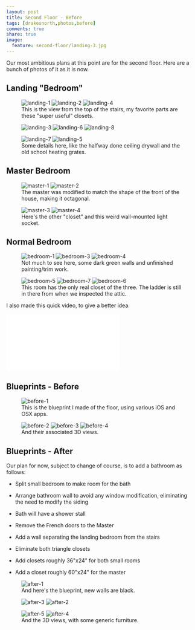 ```yaml
---
layout: post
title: Second Floor - Before
tags: [drakesnorth,photos,before]
comments: true
share: true
image:
  feature: second-floor/landing-3.jpg
---
```

Our most ambitious plans at this point are for the second floor. Here are a bunch of photos of it as it is now.

## Landing "Bedroom"
<figure class="third">
<img src="{{site.url}}/images/second-floor/landing-1.jpg" alt="landing-1" />
<img src="{{site.url}}/images/second-floor/landing-2.jpg" alt="landing-2" />
<img src="{{site.url}}/images/second-floor/landing-4.jpg" alt="landing-4" />
<figcaption>This is the view from the top of the stairs, my favorite parts are these "super useful" closets.</figcaption>
</figure>
<!--more-->
<figure class="third">
<img src="{{site.url}}/images/second-floor/landing-3.jpg" alt="landing-3" />
<img src="{{site.url}}/images/second-floor/landing-6.jpg" alt="landing-6" />
<img src="{{site.url}}/images/second-floor/landing-8.jpg" alt="landing-8" />
</figure>
<figure class="half">
<img src="{{site.url}}/images/second-floor/landing-7.jpg" alt="landing-7" />
<img src="{{site.url}}/images/second-floor/landing-5.jpg" alt="landing-5" />
<figcaption>Some details here, like the halfway done ceiling drywall and the old school heating grates.</figcaption>
</figure>

## Master Bedroom
<figure class="half">
<img src="{{site.url}}/images/second-floor/master-1.jpg" alt="master-1" />
<img src="{{site.url}}/images/second-floor/master-2.jpg" alt="master-2" />
<figcaption>The master was modified to match the shape of the front of the house, making it octagonal.</figcaption>
</figure>
<figure class="half">
<img src="{{site.url}}/images/second-floor/master-3.jpg" alt="master-3" />
<img src="{{site.url}}/images/second-floor/master-4.jpg" alt="master-4" />
<figcaption>Here's the other "closet" and this weird wall-mounted light socket.</figcaption>
</figure>

## Normal Bedroom
<figure class="third">
<img src="{{site.url}}/images/second-floor/bedroom-1.jpg" alt="bedroom-1" />
<img src="{{site.url}}/images/second-floor/bedroom-3.jpg" alt="bedroom-3" />
<img src="{{site.url}}/images/second-floor/bedroom-4.jpg" alt="bedroom-4" />
<figcaption>Not much to see here, some dark green walls and unfinished painting/trim work.</figcaption>
</figure>
<figure class="third">
<img src="{{site.url}}/images/second-floor/bedroom-5.jpg" alt="bedroom-5" />
<img src="{{site.url}}/images/second-floor/bedroom-7.jpg" alt="bedroom-7" />
<img src="{{site.url}}/images/second-floor/bedroom-6.jpg" alt="bedroom-6" />
<figcaption>This room has the only real closet of the three. The ladder is still in there from when we inspected the attic.</figcaption>
</figure>

I also made this quick video, to give a better idea.

<iframe src="//www.youtube.com/embed/uSvqEF8g1CI" frameborder="0"> </iframe>

## Blueprints - Before

<figure>
<img src="{{site.url}}/images/second-floor/blueprints/before-1.png" alt="before-1" />
<figcaption>This is the blueprint I made of the floor, using various iOS and OSX apps.</figcaption>
</figure>
<figure class="third">
<img src="{{site.url}}/images/second-floor/blueprints/before-2.png" alt="before-2" />
<img src="{{site.url}}/images/second-floor/blueprints/before-3.png" alt="before-3" />
<img src="{{site.url}}/images/second-floor/blueprints/before-4.png" alt="before-4" />
<figcaption>And their associated 3D views.</figcaption>
</figure>

## Blueprints - After

Our plan for now, subject to change of course, is to add a bathroom as follows:

* Split small bedroom to make room for the bath

* Arrange bathroom wall to avoid any window modification, eliminating the need to modify the siding

* Bath will have a shower stall

* Remove the French doors to the Master

* Add a wall separating the landing bedroom from the stairs

* Eliminate both triangle closets

* Add closets roughly 36"x24" for both small rooms

* Add a closet roughly 60"x24" for the master

<figure>
<img src="{{site.url}}/images/second-floor/blueprints/after-1.png" alt="after-1" />
<figcaption>And here's the blueprint, new walls are black.</figcaption>
</figure>
<figure class="half">
<img src="{{site.url}}/images/second-floor/blueprints/after-3.png" alt="after-3" />
<img src="{{site.url}}/images/second-floor/blueprints/after-2.png" alt="after-2" />
</figure>
<figure class="half">
<img src="{{site.url}}/images/second-floor/blueprints/after-5.png" alt="after-5" />
<img src="{{site.url}}/images/second-floor/blueprints/after-4.png" alt="after-4" />
<figcaption>And the 3D views, with some generic furniture.</figcaption>
</figure>




